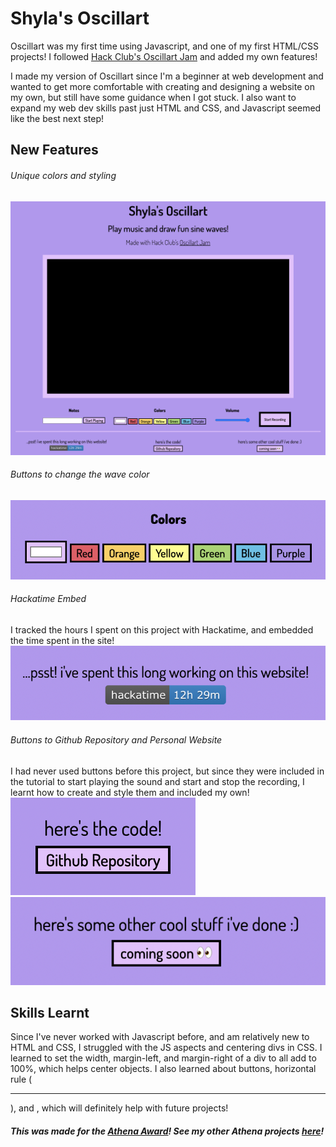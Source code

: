 # Shyla's Oscillart

Oscillart was my first time using Javascript, and one of my first HTML/CSS projects!
I followed [Hack Club's Oscillart Jam](https://jams.hackclub.com/batch/oscillart) and added my own features!

I made my version of Oscillart since I'm a beginner at web development and wanted to get more comfortable with creating and designing a website on my own, but still have some guidance when I got stuck. I also want to expand my web dev skills past just HTML and CSS, and Javascript seemed like the best next step!


## New Features

###### Unique colors and styling
![Image of entire website](images/readme%20pics/full%20pic.png)

###### Buttons to change the wave color
![Red, Orange, Yellow, Green, Blue, and Purple buttons](images/readme%20pics/color%20buttons.png)

###### Hackatime Embed
I tracked the hours I spent on this project with Hackatime, and embedded the time spent in the site!
![hackatime | 12h 29m](images/readme%20pics/hackatime%20embed.png)

###### Buttons to Github Repository and Personal Website
I had never used buttons before this project, but since they were included in the tutorial to start playing the sound and start and stop the recording, I learnt how to create and style them and included my own!
![GitHub Repository](images/readme%20pics/repo%20button.png)
![coming soon 👀](images/readme%20pics/personal%20site%20button.png)

## Skills Learnt
Since I've never worked with Javascript before, and am relatively new to HTML and CSS, I struggled with the JS aspects and centering divs in CSS. I learned to set the width, margin-left, and margin-right of a div to all add to 100%, which helps center objects. I also learned about buttons, horizontal rule (<hr>), and <align-items>, which will definitely help with future projects!

##### This was made for the [Athena Award](https://athena.hackclub.com/)! See my other Athena projects [here](https://athena.hackclub.com/projects/sprinkles24)!